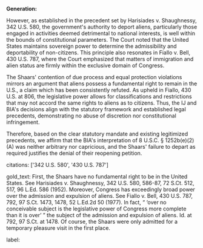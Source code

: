 **Generation:**

However, as established in the precedent set by Harisiades v. Shaughnessy, 342 U.S. 580, the government's authority to deport aliens, particularly those engaged in activities deemed detrimental to national interests, is well within the bounds of constitutional parameters. The Court noted that the United States maintains sovereign power to determine the admissibility and deportability of non-citizens. This principle also resonates in Fiallo v. Bell, 430 U.S. 787, where the Court emphasized that matters of immigration and alien status are firmly within the exclusive domain of Congress.

The Shaars' contention of due process and equal protection violations mirrors an argument that aliens possess a fundamental right to remain in the U.S., a claim which has been consistently refuted. As upheld in Fiallo, 430 U.S. at 806, the legislative power allows for classifications and restrictions that may not accord the same rights to aliens as to citizens. Thus, the IJ and BIA's decisions align with the statutory framework and established legal precedents, demonstrating no abuse of discretion nor constitutional infringement.

Therefore, based on the clear statutory mandate and existing legitimized precedents, we affirm that the BIA's interpretation of 8 U.S.C. § 1252b(e)(2)(A) was neither arbitrary nor capricious, and the Shaars' failure to depart as required justifies the denial of their reopening petition.

citations: ['342 U.S. 580', '430 U.S. 787']

gold_text: First, the Shaars have no fundamental right to be in the United States. See Harisiades v. Shaughnessy, 342 U.S. 580, 586-87, 72 S.Ct. 512, 517, 96 L.Ed. 586 (1952). Moreover, Congress has exceedingly broad power over the admission and expulsion of aliens. See Fiallo v. Bell, 430 U.S. 787, 792, 97 S.Ct. 1473, 1478, 52 L.Ed.2d 50 (1977). In fact, “ ‘over no conceivable subject is the legislative power of Congress more complete than it is over’ ” the subject of the admission and expulsion of aliens. Id. at 792, 97 S.Ct. at 1478. Of course, the Shaars were only admitted for a temporary pleasure visit in the first place.

label: 